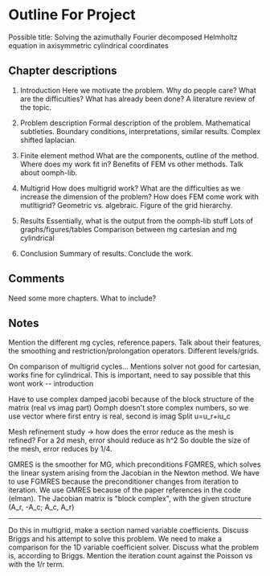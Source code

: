 # Outline For Project

Possible title:
	Solving the azimuthally Fourier decomposed Helmholtz equation in axisymmetric cylindrical coordinates

## Chapter descriptions

1. Introduction
	Here we motivate the problem.
	Why do people care?
	What are the difficulties?
	What has already been done?
	A literature review of the topic.

2. Problem description
	Formal description of the problem.
	Mathematical subtleties.
	Boundary conditions, interpretations, similar results.
	Complex shifted laplacian.

3. Finite element method
	What are the components, outline of the method.
	Where does my work fit in?
	Benefits of FEM vs other methods.
	Talk about oomph-lib.

4. Multigrid
	How does multigrid work?
	What are the difficulties as we increase the dimension of the problem?
	How does FEM come work with mutltigrid?
	Geometric vs. algebraic.
	Figure of the grid hierarchy.

5. Results
	Essentially, what is the output from the oomph-lib stuff
	Lots of graphs/figures/tables
	Comparison between mg cartesian and mg cylindrical

6. Conclusion 
	Summary of results.
	Conclude the work.

## Comments

Need some more chapters. What to include?



## Notes

Mention the different mg cycles, reference papers.
Talk about their features, the smoothing and restriction/prolongation operators.
Different levels/grids.

On comparison of multigrid cycles...
Mentions solver not good for cartesian, works fine for cylindrical.
This is important, need to say possible that this wont work -- introduction

Have to use complex damped jacobi because of the block structure of the matrix (real vs imag part)
Oomph doesn't store complex numbers, so we use vector where first entry is real, second is imag
Split u=u_r+iu_c

Mesh refinement study -> how does the error reduce as the mesh is refined?
For a 2d mesh, error should reduce as h^2
So double the size of the mesh, error reduces by 1/4.


GMRES is the smoother for MG, which preconditions FGMRES, which solves the linear system arising from the Jacobian in the Newton method.
We have to use FGMRES because the preconditioner changes from iteration to iteration.
We use GMRES because of the paper references in the code (elman).
The Jacobian matrix is "block complex", with the given structure (A_r, -A_c; A_c, A_r) 

---

Do this in multigrid, make a section named variable coefficients.
Discuss Briggs and his attempt to solve this problem.
We need to make a comparison for the 1D variable coefficient solver.
Discuss what the problem is, according to Briggs.
Mention the iteration count against the Poisson vs with the 1/r term.
